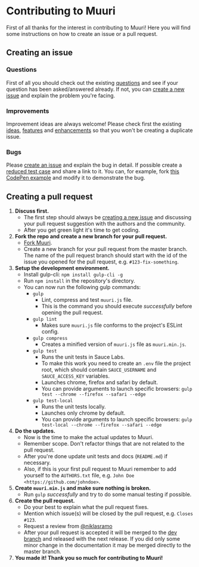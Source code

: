 # Contributing to Muuri

First of all thanks for the interest in contributing to Muuri! Here you will find some instructions on how to create an issue or a pull request.

## Creating an issue

### Questions

First of all you should check out the existing [questions](https://github.com/haltu/muuri/issues?q=label%3Aquestion%20) and see if your question has been asked/answered already. If not, you can [create a new issue](https://github.com/haltu/muuri/issues/new) and explain the problem you're facing.

### Improvements

Improvement ideas are always welcome! Please check first the existing [ideas](https://github.com/haltu/muuri/issues?utf8=%E2%9C%93&q=label%3Aidea), [features](https://github.com/haltu/muuri/issues?q=label%3Afeature) and [enhancements](https://github.com/haltu/muuri/issues?q=label%3Aenhancement) so that you won't be creating a duplicate issue.

### Bugs

Please [create an issue](https://github.com/haltu/muuri/issues/new) and explain the bug in detail. If possible create a [reduced test case](https://css-tricks.com/reduced-test-cases/) and share a link to it. You can, for example, fork [this CodePen example](https://codepen.io/niklasramo/pen/jyJLGM) and modify it to demonstrate the bug.

## Creating a pull request

1. **Discuss first.**
   * The first step should always be [creating a new issue](https://github.com/haltu/muuri/issues/new) and discussing your pull request suggestion with the authors and the community.
   * After you get green light it's time to get coding.
2. **Fork the repo and create a new branch for your pull request.**
   * [Fork Muuri](https://github.com/haltu/muuri#fork-destination-box).
   * Create a new branch for your pull request from the master branch. The name of the pull request branch should start with the id of the issue you opened for the pull request, e.g. `#123-fix-something`.
3. **Setup the development environment.**
   * Install gulp-cli: `npm install gulp-cli -g`
   * Run `npm install` in the repository's directory.
   * You can now run the following gulp commands:
     * `gulp`
       * Lint, compress and test `muuri.js` file.
       * This is the command you should execute _successfully_ before opening the pull request.
     * `gulp lint`
       * Makes sure `muuri.js` file conforms to the project's ESLint config.
     * `gulp compress`
       * Creates a minified version of `muuri.js` file as `muuri.min.js`.
     * `gulp test`
       * Runs the unit tests in Sauce Labs.
       * To make this work you need to create an `.env` file the project root, which should contain `SAUCE_USERNAME` and `SAUCE_ACCESS_KEY` variables.
       * Launches chrome, firefox and safari by default.
       * You can provide arguments to launch specific browsers: `gulp test --chrome --firefox --safari --edge`
     * `gulp test-local`
       * Runs the unit tests locally.
       * Launches only chrome by default.
       * You can provide arguments to launch specific browsers: `gulp test-local --chrome --firefox --safari --edge`
4. **Do the updates.**
   * Now is the time to make the actual updates to Muuri.
   * Remember scope. Don't refactor things that are not related to the pull request. 
   * After you're done update unit tests and docs (`README.md`) if necessary.
   * Also, if this is your first pull request to Muuri remember to add yourself to the `AUTHORS.txt` file, e.g. `John Doe <https://github.com/johndoe>`.
5. **Create `muuri.min.js` and make sure nothing is broken.**
   * Run `gulp` _successfully_ and try to do some manual testing if possible.
6. **Create the pull request.**
   * Do your best to explain what the pull request fixes.
   * Mention which issue(s) will be closed by the pull request, e.g. `Closes #123`.
   * Request a review from [@niklasramo](https://github.com/niklasramo)
   * After your pull request is accepted it will be merged to the [dev branch](https://github.com/haltu/muuri/tree/dev) and released with the next release. If you did only some minor change in the documentation it may be merged directly to the master branch.
7. **You made it! Thank you so much for contributing to Muuri!**
